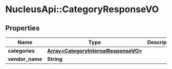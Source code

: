 # NucleusApi::CategoryResponseVO

## Properties
Name | Type | Description | Notes
------------ | ------------- | ------------- | -------------
**categories** | [**Array&lt;CategoryInternalResponseVO&gt;**](CategoryInternalResponseVO.md) |  | [optional] 
**vendor_name** | **String** |  | [optional] 


